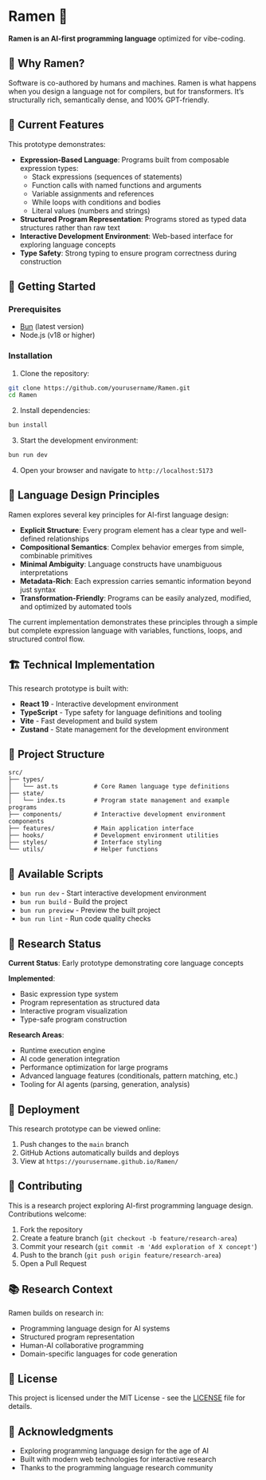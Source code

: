 # Ramen 🍜

**Ramen is an AI-first programming language** optimized for vibe-coding.

## 🌌 Why Ramen?

Software is co-authored by humans and machines. Ramen is what happens when you design 
a language not for compilers, but for transformers. It’s structurally rich, semantically dense, and 100% GPT-friendly.

## 🌟 Current Features

This prototype demonstrates:

- **Expression-Based Language**: Programs built from composable expression types:
  - Stack expressions (sequences of statements)
  - Function calls with named functions and arguments
  - Variable assignments and references
  - While loops with conditions and bodies
  - Literal values (numbers and strings)
- **Structured Program Representation**: Programs stored as typed data structures rather than raw text
- **Interactive Development Environment**: Web-based interface for exploring language concepts
- **Type Safety**: Strong typing to ensure program correctness during construction

## 🚀 Getting Started

### Prerequisites

- [Bun](https://bun.sh/) (latest version)
- Node.js (v18 or higher)

### Installation

1. Clone the repository:
```bash
git clone https://github.com/yourusername/Ramen.git
cd Ramen
```

2. Install dependencies:
```bash
bun install
```

3. Start the development environment:
```bash
bun run dev
```

4. Open your browser and navigate to `http://localhost:5173`

## 🎯 Language Design Principles

Ramen explores several key principles for AI-first language design:

- **Explicit Structure**: Every program element has a clear type and well-defined relationships
- **Compositional Semantics**: Complex behavior emerges from simple, combinable primitives  
- **Minimal Ambiguity**: Language constructs have unambiguous interpretations
- **Metadata-Rich**: Each expression carries semantic information beyond just syntax
- **Transformation-Friendly**: Programs can be easily analyzed, modified, and optimized by automated tools

The current implementation demonstrates these principles through a simple but complete expression language with variables, functions, loops, and structured control flow.

## 🏗️ Technical Implementation

This research prototype is built with:

- **React 19** - Interactive development environment
- **TypeScript** - Type safety for language definitions and tooling
- **Vite** - Fast development and build system
- **Zustand** - State management for the development environment

## 📁 Project Structure

```
src/
├── types/
│   └── ast.ts          # Core Ramen language type definitions
├── state/
│   └── index.ts        # Program state management and example programs  
├── components/         # Interactive development environment components
├── features/           # Main application interface
├── hooks/              # Development environment utilities
├── styles/             # Interface styling
└── utils/              # Helper functions
```

## 🧪 Available Scripts

- `bun run dev` - Start interactive development environment
- `bun run build` - Build the project
- `bun run preview` - Preview the built project
- `bun run lint` - Run code quality checks

## 🔬 Research Status

**Current Status**: Early prototype demonstrating core language concepts

**Implemented**:
- Basic expression type system
- Program representation as structured data
- Interactive program visualization
- Type-safe program construction

**Research Areas**:
- Runtime execution engine
- AI code generation integration
- Performance optimization for large programs
- Advanced language features (conditionals, pattern matching, etc.)
- Tooling for AI agents (parsing, generation, analysis)

## 🚀 Deployment

This research prototype can be viewed online:

1. Push changes to the `main` branch
2. GitHub Actions automatically builds and deploys
3. View at `https://yourusername.github.io/Ramen/`

## 🤝 Contributing

This is a research project exploring AI-first programming language design. Contributions welcome:

1. Fork the repository
2. Create a feature branch (`git checkout -b feature/research-area`)
3. Commit your research (`git commit -m 'Add exploration of X concept'`)
4. Push to the branch (`git push origin feature/research-area`)
5. Open a Pull Request

## 📚 Research Context

Ramen builds on research in:
- Programming language design for AI systems
- Structured program representation
- Human-AI collaborative programming
- Domain-specific languages for code generation

## 📝 License

This project is licensed under the MIT License - see the [LICENSE](LICENSE) file for details.

## 🙏 Acknowledgments

- Exploring programming language design for the age of AI
- Built with modern web technologies for interactive research
- Thanks to the programming language research community
